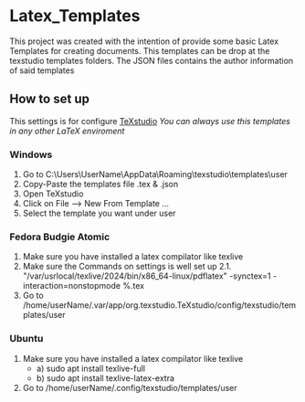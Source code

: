 # Latex_Templates

This project was created with the intention of provide some basic Latex Templates for creating documents. This templates can be drop at the texstudio templates folders. 
The JSON files contains the author information of said templates

## How to set up
This settings is for configure [TeXstudio](https://www.texstudio.org/)
*You can always use this templates in any other LaTeX enviroment*

### Windows

  1. Go to C:\Users\UserName\AppData\Roaming\texstudio\templates\user
  2. Copy-Paste the templates file .tex & .json
  3. Open TeXstudio
  4. Click on File --> New From Template ...
  5. Select the template you want under user

### Fedora Budgie Atomic
  1. Make sure you have installed a latex compilator like texlive
  2. Make sure the Commands on settings is well set up
     2.1.  "/var/usrlocal/texlive/2024/bin/x86_64-linux/pdflatex" -synctex=1 -interaction=nonstopmode %.tex
  3. Go to /home/userName/.var/app/org.texstudio.TeXstudio/config/texstudio/templates/user

### Ubuntu
  1. Make sure you have installed a latex compilator like texlive
       - a) sudo apt install texlive-full
       - b) sudo apt install texlive-latex-extra
  2. Go to /home/userName/.config/texstudio/templates/user